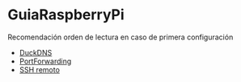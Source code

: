 # GuiaRaspberryPi

Recomendación orden de lectura en caso de primera configuración
- [DuckDNS](setup-duckdns.md)
- [PortForwarding](port-forwarding-setup.md)
- [SSH remoto](remote-ssh-setup.md)
